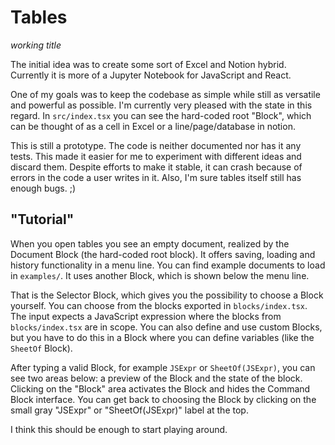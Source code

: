 # Tables

*working title*

The initial idea was to create some sort of Excel and Notion hybrid. Currently
it is more of a Jupyter Notebook for JavaScript and React.

One of my goals was to keep the codebase as simple while still as versatile and
powerful as possible. I'm currently very pleased with the state in this regard.
In `src/index.tsx` you can see the hard-coded root "Block", which can be thought
of as a cell in Excel or a line/page/database in notion.

This is still a prototype. The code is neither documented nor has it any tests.
This made it easier for me to experiment with different ideas and discard them.
Despite efforts to make it stable, it can crash because of errors in the code a
user writes in it. Also, I'm sure tables itself still has enough bugs. ;)


## "Tutorial"

When you open tables you see an empty document, realized by the Document Block
(the hard-coded root block). It offers saving, loading and history functionality
in a menu line. You can find example documents to load in `examples/`. It uses
another Block, which is shown below the menu line.

That is the Selector Block, which gives you the possibility to choose a Block
yourself. You can choose from the blocks exported in `blocks/index.tsx`. The
input expects a JavaScript expression where the blocks from `blocks/index.tsx`
are in scope. You can also define and use custom Blocks, but you have to do this
in a Block where you can define variables (like the `SheetOf` Block).

After typing a valid Block, for example `JSExpr` or `SheetOf(JSExpr)`, you can
see two areas below: a preview of the Block and the state of the block. Clicking
on the "Block" area activates the Block and hides the Command Block interface.
You can get back to choosing the Block by clicking on the small gray "JSExpr" or
"SheetOf(JSExpr)" label at the top.

I think this should be enough to start playing around.